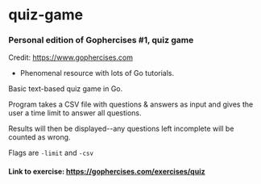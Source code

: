 # quiz-game

### Personal edition of Gophercises #1, quiz game

Credit: https://www.gophercises.com
* Phenomenal resource with lots of Go tutorials.

Basic text-based quiz game in Go.

Program takes a CSV file with questions & answers as input and gives the user a time limit to answer all questions.

Results will then be displayed--any questions left incomplete will be counted as wrong.

Flags are `-limit` and `-csv`


#### Link to exercise: https://gophercises.com/exercises/quiz